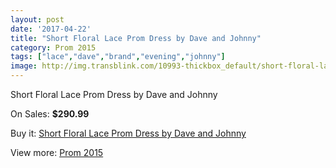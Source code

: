 ```yaml
---
layout: post
date: '2017-04-22'
title: "Short Floral Lace Prom Dress by Dave and Johnny"
category: Prom 2015
tags: ["lace","dave","brand","evening","johnny"]
image: http://img.transblink.com/10993-thickbox_default/short-floral-lace-prom-dress-by-dave-and-johnny.jpg
---
```

Short Floral Lace Prom Dress by Dave and Johnny

On Sales: **$290.99**
<a href="https://www.transblink.com/en/prom-2015/3575-short-floral-lace-prom-dress-by-dave-and-johnny.html"><amp-img layout="responsive" width="600" height="600" src="//img.transblink.com/10993-thickbox_default/short-floral-lace-prom-dress-by-dave-and-johnny.jpg" alt="Short Floral Lace Prom Dress by Dave and Johnny 0" /></a>
<a href="https://www.transblink.com/en/prom-2015/3575-short-floral-lace-prom-dress-by-dave-and-johnny.html"><amp-img layout="responsive" width="600" height="600" src="//img.transblink.com/10995-thickbox_default/short-floral-lace-prom-dress-by-dave-and-johnny.jpg" alt="Short Floral Lace Prom Dress by Dave and Johnny 1" /></a>
<a href="https://www.transblink.com/en/prom-2015/3575-short-floral-lace-prom-dress-by-dave-and-johnny.html"><amp-img layout="responsive" width="600" height="600" src="//img.transblink.com/10994-thickbox_default/short-floral-lace-prom-dress-by-dave-and-johnny.jpg" alt="Short Floral Lace Prom Dress by Dave and Johnny 2" /></a>

Buy it: [Short Floral Lace Prom Dress by Dave and Johnny](https://www.transblink.com/en/prom-2015/3575-short-floral-lace-prom-dress-by-dave-and-johnny.html "Short Floral Lace Prom Dress by Dave and Johnny")

View more: [Prom 2015](https://www.transblink.com/en/10-prom-2015 "Prom 2015")